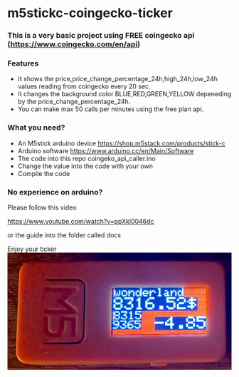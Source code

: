 # m5stickc-coingecko-ticker



### This is a very basic project using FREE coingecko api (https://www.coingecko.com/en/api)

### Features
- It shows the price,price_change_percentage_24h,high_24h,low_24h values reading from coingecko every 20 sec.
- It changes the background color BLUE,RED,GREEN,YELLOW depeneding by the price_change_percentage_24h.
- You can make max 50 calls per minutes using the free plan api.


### What you need?
- An M5stick arduino device
    https://shop.m5stack.com/products/stick-c
- Arduino software
    https://www.arduino.cc/en/Main/Software
- The code into this repo
    coingeko_api_caller.ino
- Change the value into the code with your own 
- Compile the code



### No experience on arduino? 
Please follow this video

https://www.youtube.com/watch?v=ppXkl0046dc

or the guide into the folder called docs

Enjoy your ticker
![alt text](https://github.com/ottacom/m5stickc-coingecko-ticker/blob/main/docs/ticker.jpg)